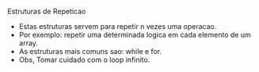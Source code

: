 
Estruturas de Repeticao

- Estas estruturas servem para repetir n vezes uma operacao.
- Por exemplo: repetir uma determinada logica em cada elemento de um array.
- As estruturas mais comuns sao: while e for.
- Obs, Tomar cuidado com o loop infinito.
